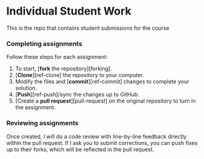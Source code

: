 # Individual Student Work
This is the repo that contains student submissions for the course
 
### Completing assignments

Follow these steps for each assignment:

1. To start, [**fork** the repository][forking].
1. [**Clone**][ref-clone] the repository to your computer.
1. Modify the files and [**commit**][ref-commit] changes to complete your solution.
1. [**Push**][ref-push]/sync the changes up to GitHub.
1. [Create a **pull request**][pull-request] on the original repository to turn in the assignment.

### Reviewing assignments

Once created, I will do a code review with line-by-line feedback directly within the pull request. If I ask you to submit corrections, you can push fixes up to their forks, which will be reflected in the pull request.

